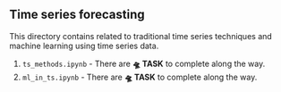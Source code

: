 ## Time series forecasting 

This directory contains related to traditional time series techniques and machine learning using time series data. 

1. `ts_methods.ipynb` - There are **🛸 TASK** to complete along the way.
2. `ml_in_ts.ipynb` - There are **🛸 TASK** to complete along the way.